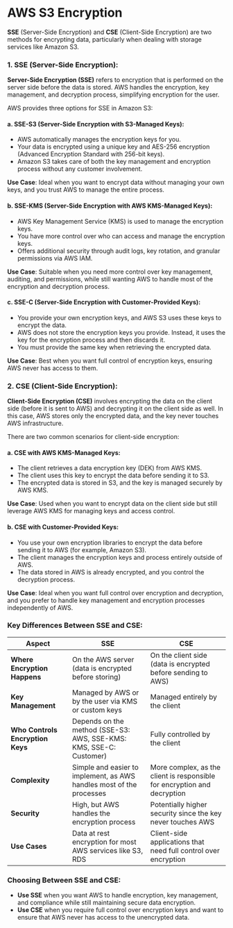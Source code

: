 # AWS S3 Encryption

**SSE** (Server-Side Encryption) and **CSE** (Client-Side Encryption) are two methods for encrypting data, particularly when dealing with storage services like Amazon S3. 

### 1. **SSE (Server-Side Encryption)**:
   **Server-Side Encryption (SSE)** refers to encryption that is performed on the server side before the data is stored. AWS handles the encryption, key management, and decryption process, simplifying encryption for the user.

   AWS provides three options for SSE in Amazon S3:
   
   #### a. **SSE-S3 (Server-Side Encryption with S3-Managed Keys)**:
   - AWS automatically manages the encryption keys for you.
   - Your data is encrypted using a unique key and AES-256 encryption (Advanced Encryption Standard with 256-bit keys).
   - Amazon S3 takes care of both the key management and encryption process without any customer involvement.
   
   **Use Case**: Ideal when you want to encrypt data without managing your own keys, and you trust AWS to manage the entire process.

   #### b. **SSE-KMS (Server-Side Encryption with AWS KMS-Managed Keys)**:
   - AWS Key Management Service (KMS) is used to manage the encryption keys.
   - You have more control over who can access and manage the encryption keys.
   - Offers additional security through audit logs, key rotation, and granular permissions via AWS IAM.
   
   **Use Case**: Suitable when you need more control over key management, auditing, and permissions, while still wanting AWS to handle most of the encryption and decryption process.

   #### c. **SSE-C (Server-Side Encryption with Customer-Provided Keys)**:
   - You provide your own encryption keys, and AWS S3 uses these keys to encrypt the data.
   - AWS does not store the encryption keys you provide. Instead, it uses the key for the encryption process and then discards it.
   - You must provide the same key when retrieving the encrypted data.
   
   **Use Case**: Best when you want full control of encryption keys, ensuring AWS never has access to them.

### 2. **CSE (Client-Side Encryption)**:
   **Client-Side Encryption (CSE)** involves encrypting the data on the client side (before it is sent to AWS) and decrypting it on the client side as well. In this case, AWS stores only the encrypted data, and the key never touches AWS infrastructure.

   There are two common scenarios for client-side encryption:

   #### a. **CSE with AWS KMS-Managed Keys**:
   - The client retrieves a data encryption key (DEK) from AWS KMS.
   - The client uses this key to encrypt the data before sending it to S3.
   - The encrypted data is stored in S3, and the key is managed securely by AWS KMS.
   
   **Use Case**: Used when you want to encrypt data on the client side but still leverage AWS KMS for managing keys and access control.

   #### b. **CSE with Customer-Provided Keys**:
   - You use your own encryption libraries to encrypt the data before sending it to AWS (for example, Amazon S3).
   - The client manages the encryption keys and process entirely outside of AWS.
   - The data stored in AWS is already encrypted, and you control the decryption process.
   
   **Use Case**: Ideal when you want full control over encryption and decryption, and you prefer to handle key management and encryption processes independently of AWS.

### **Key Differences Between SSE and CSE**:

| Aspect                 | SSE                                           | CSE                                        |
|------------------------|-----------------------------------------------|--------------------------------------------|
| **Where Encryption Happens** | On the AWS server (data is encrypted before storing) | On the client side (data is encrypted before sending to AWS) |
| **Key Management**      | Managed by AWS or by the user via KMS or custom keys | Managed entirely by the client |
| **Who Controls Encryption Keys** | Depends on the method (SSE-S3: AWS, SSE-KMS: KMS, SSE-C: Customer) | Fully controlled by the client |
| **Complexity**          | Simple and easier to implement, as AWS handles most of the processes | More complex, as the client is responsible for encryption and decryption |
| **Security**            | High, but AWS handles the encryption process | Potentially higher security since the key never touches AWS |
| **Use Cases**           | Data at rest encryption for most AWS services like S3, RDS | Client-side applications that need full control over encryption |

### **Choosing Between SSE and CSE**:
- **Use SSE** when you want AWS to handle encryption, key management, and compliance while still maintaining secure data encryption.
- **Use CSE** when you require full control over encryption keys and want to ensure that AWS never has access to the unencrypted data.

